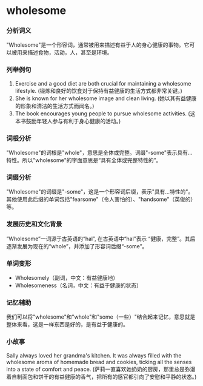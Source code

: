 # wholesome

### 分析词义

  

"Wholesome"是一个形容词，通常被用来描述有益于人的身心健康的事物。它可以被用来描述食物，活动，人，甚至是环境。

  

### 列举例句

  

1.  Exercise and a good diet are both crucial for maintaining a wholesome lifestyle. (锻炼和良好的饮食对于保持有益健康的生活方式都非常关键。)
2.  She is known for her wholesome image and clean living. (她以其有益健康的形象和清洁的生活方式而闻名。)
3.  The book encourages young people to pursue wholesome activities. (这本书鼓励年轻人参与有利于身心健康的活动。)

  

### 词根分析

  

"Wholesome"的词根是"whole"，意思是全体或完整。词缀"-some"表示具有...特性。所以"wholesome"的字面意思是“具有全体或完整特性的”。

  

### 词缀分析

  

"Wholesome"的词缀是"-some"，这是一个形容词后缀，表示"具有…特性的"。其他使用此后缀的单词包括"fearsome"（令人害怕的）、"handsome"（英俊的）等。

  

### 发展历史和文化背景

  

“Wholesome”一词源于古英语的“hal”, 在古英语中“hal”表示 “健康，完整”。其后逐渐发展为现在的“whole”，并添加了形容词后缀“-some”。

  

### 单词变形

  

*   Wholesomely（副词，中文：有益健康地）
*   Wholesomeness（名词，中文：有益于健康的状态）

  

### 记忆辅助

  

我们可以将"wholesome"和"whole"和"some（一些）"结合起来记忆，意思就是整体来看，这是一样东西是好的，是有益于健康的。

  

### 小故事

  

Sally always loved her grandma's kitchen. It was always filled with the wholesome aroma of homemade bread and cookies, ticking all the senses into a state of comfort and peace. (萨莉一直喜欢她奶奶的厨房，那里总是弥漫着自制面包和饼干的有益健康的香气，把所有的感官都引向了安慰和平静的状态。)
